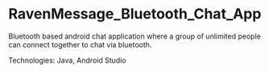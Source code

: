 # RavenMessage_Bluetooth_Chat_App

Bluetooth based android chat application where a group of unlimited people can connect together to chat via bluetooth.

Technologies: Java, Android Studio
